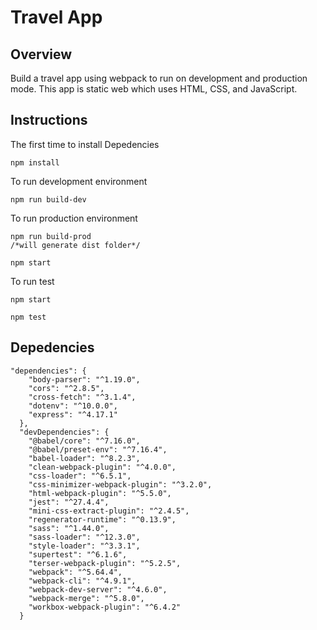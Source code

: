 # Travel App

## Overview

Build a travel app using webpack to run on development and production mode. This app is static web which uses HTML, CSS, and JavaScript.

## Instructions

The first time to install Depedencies

```
npm install
```

To run development environment

```
npm run build-dev
```

To run production environment

```
npm run build-prod
/*will generate dist folder*/

npm start
```

To run test

```
npm start

npm test
```

## Depedencies

```
"dependencies": {
    "body-parser": "^1.19.0",
    "cors": "^2.8.5",
    "cross-fetch": "^3.1.4",
    "dotenv": "^10.0.0",
    "express": "^4.17.1"
  },
  "devDependencies": {
    "@babel/core": "^7.16.0",
    "@babel/preset-env": "^7.16.4",
    "babel-loader": "^8.2.3",
    "clean-webpack-plugin": "^4.0.0",
    "css-loader": "^6.5.1",
    "css-minimizer-webpack-plugin": "^3.2.0",
    "html-webpack-plugin": "^5.5.0",
    "jest": "^27.4.4",
    "mini-css-extract-plugin": "^2.4.5",
    "regenerator-runtime": "^0.13.9",
    "sass": "^1.44.0",
    "sass-loader": "^12.3.0",
    "style-loader": "^3.3.1",
    "supertest": "^6.1.6",
    "terser-webpack-plugin": "^5.2.5",
    "webpack": "^5.64.4",
    "webpack-cli": "^4.9.1",
    "webpack-dev-server": "^4.6.0",
    "webpack-merge": "^5.8.0",
    "workbox-webpack-plugin": "^6.4.2"
  }
```

